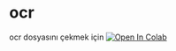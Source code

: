 # ocr
ocr dosyasını çekmek için
[![Open In Colab](https://colab.research.google.com/assets/colab-badge.svg)](https://colab.research.google.com/github/muhammed540/ocr/blob/main/ocr.ipynb)

